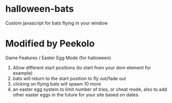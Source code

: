 # halloween-bats
Custom javascript for bats flying in your window

# Modified by Peekolo
Game Features / Easter Egg Mode (for halloween)

1. Allow different start positions (to start from your dom element for example)
2. bats will return to the start position to fly out/fade out
3. clicking on flying bats will spawn 10 more
4. an easter egg system to limit number of tries, or cheat mode, also to add other easter eggs in the future for your site based on dates.

